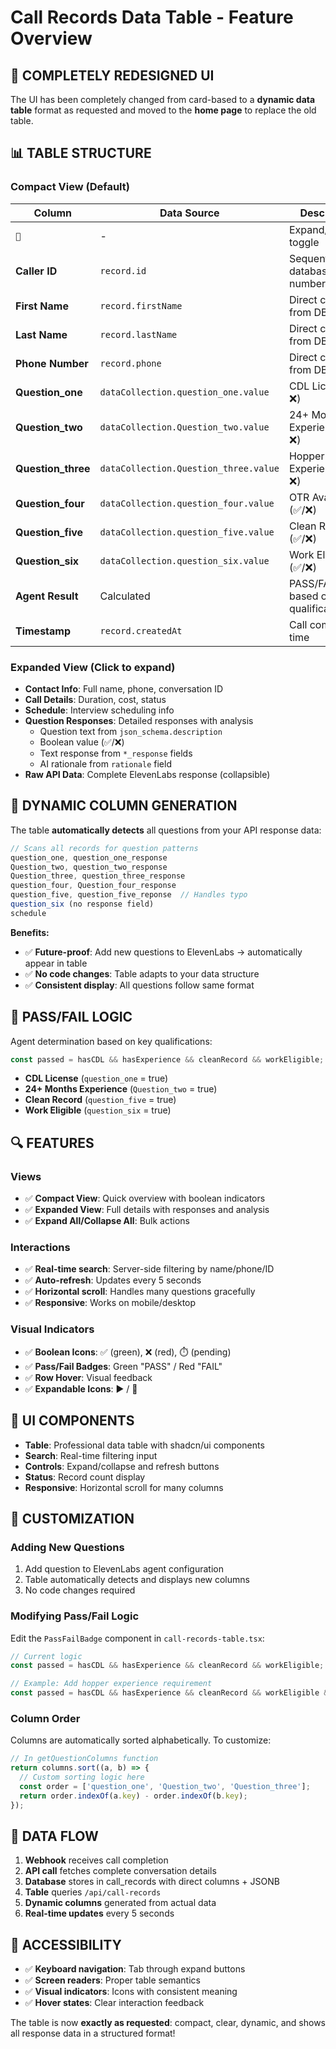 # Call Records Data Table - Feature Overview

## 🎯 **COMPLETELY REDESIGNED UI**

The UI has been completely changed from card-based to a **dynamic data table** format as requested and moved to the **home page** to replace the old table.

## 📊 **TABLE STRUCTURE**

### **Compact View (Default)**
| Column | Data Source | Description |
|--------|-------------|-------------|
| `🔽` | - | Expand/collapse toggle |
| **Caller ID** | `record.id` | Sequential database number |
| **First Name** | `record.firstName` | Direct column from DB |
| **Last Name** | `record.lastName` | Direct column from DB |
| **Phone Number** | `record.phone` | Direct column from DB |
| **Question_one** | `dataCollection.question_one.value` | CDL License (✅/❌) |
| **Question_two** | `dataCollection.Question_two.value` | 24+ Months Experience (✅/❌) |
| **Question_three** | `dataCollection.Question_three.value` | Hopper Experience (✅/❌) |
| **Question_four** | `dataCollection.question_four.value` | OTR Available (✅/❌) |
| **Question_five** | `dataCollection.question_five.value` | Clean Record (✅/❌) |
| **Question_six** | `dataCollection.question_six.value` | Work Eligible (✅/❌) |
| **Agent Result** | Calculated | PASS/FAIL based on key qualifications |
| **Timestamp** | `record.createdAt` | Call completion time |

### **Expanded View (Click to expand)**
- **Contact Info**: Full name, phone, conversation ID
- **Call Details**: Duration, cost, status
- **Schedule**: Interview scheduling info
- **Question Responses**: Detailed responses with analysis
  - Question text from `json_schema.description`
  - Boolean value (✅/❌)
  - Text response from `*_response` fields
  - AI rationale from `rationale` field
- **Raw API Data**: Complete ElevenLabs response (collapsible)

## 🔄 **DYNAMIC COLUMN GENERATION**

The table **automatically detects** all questions from your API response data:

```typescript
// Scans all records for question patterns
question_one, question_one_response
Question_two, question_two_response  
Question_three, question_three_response
question_four, Question_four_response
question_five, question_five_reponse  // Handles typo
question_six (no response field)
schedule
```

**Benefits:**
- ✅ **Future-proof**: Add new questions to ElevenLabs → automatically appear in table
- ✅ **No code changes**: Table adapts to your data structure
- ✅ **Consistent display**: All questions follow same format

## 🎯 **PASS/FAIL LOGIC**

Agent determination based on key qualifications:
```typescript
const passed = hasCDL && hasExperience && cleanRecord && workEligible;
```

- **CDL License** (`question_one` = true)
- **24+ Months Experience** (`Question_two` = true)  
- **Clean Record** (`question_five` = true)
- **Work Eligible** (`question_six` = true)

## 🔍 **FEATURES**

### **Views**
- ✅ **Compact View**: Quick overview with boolean indicators
- ✅ **Expanded View**: Full details with responses and analysis
- ✅ **Expand All/Collapse All**: Bulk actions

### **Interactions**
- ✅ **Real-time search**: Server-side filtering by name/phone/ID
- ✅ **Auto-refresh**: Updates every 5 seconds
- ✅ **Horizontal scroll**: Handles many questions gracefully
- ✅ **Responsive**: Works on mobile/desktop

### **Visual Indicators**
- ✅ **Boolean Icons**: ✅ (green), ❌ (red), ⏱️ (pending)
- ✅ **Pass/Fail Badges**: Green "PASS" / Red "FAIL"
- ✅ **Row Hover**: Visual feedback
- ✅ **Expandable Icons**: ▶️ / 🔽

## 🎨 **UI COMPONENTS**

- **Table**: Professional data table with shadcn/ui components
- **Search**: Real-time filtering input
- **Controls**: Expand/collapse and refresh buttons
- **Status**: Record count display
- **Responsive**: Horizontal scroll for many columns

## 🔧 **CUSTOMIZATION**

### **Adding New Questions**
1. Add question to ElevenLabs agent configuration
2. Table automatically detects and displays new columns
3. No code changes required

### **Modifying Pass/Fail Logic**
Edit the `PassFailBadge` component in `call-records-table.tsx`:
```typescript
// Current logic
const passed = hasCDL && hasExperience && cleanRecord && workEligible;

// Example: Add hopper experience requirement
const passed = hasCDL && hasExperience && cleanRecord && workEligible && hopperExp;
```

### **Column Order**
Columns are automatically sorted alphabetically. To customize:
```typescript
// In getQuestionColumns function
return columns.sort((a, b) => {
  // Custom sorting logic here
  const order = ['question_one', 'Question_two', 'Question_three'];
  return order.indexOf(a.key) - order.indexOf(b.key);
});
```

## 🎯 **DATA FLOW**

1. **Webhook** receives call completion
2. **API call** fetches complete conversation details  
3. **Database** stores in call_records with direct columns + JSONB
4. **Table** queries `/api/call-records` 
5. **Dynamic columns** generated from actual data
6. **Real-time updates** every 5 seconds

## 🚀 **ACCESSIBILITY**

- ✅ **Keyboard navigation**: Tab through expand buttons
- ✅ **Screen readers**: Proper table semantics
- ✅ **Visual indicators**: Icons with consistent meaning
- ✅ **Hover states**: Clear interaction feedback

The table is now **exactly as requested**: compact, clear, dynamic, and shows all response data in a structured format! 
